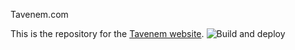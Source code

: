 Tavenem.com

This is the repository for the [Tavenem website](https://tavenem.com/). ![Build and deploy](https://github.com/Tavenem/Tavenemcom/workflows/Build%20and%20deploy%20the%20site/badge.svg)